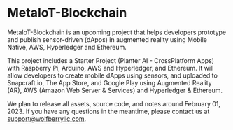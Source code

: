 # MetaIoT-Blockchain

MetaIoT-Blockchain is an upcoming project that helps developers prototype and publish sensor-driven (dApps) in augmented reality using Mobile Native, AWS, Hyperledger and Ethereum.

This project includes a Starter Project (Planter AI - CrossPlatform Apps) with Raspberry Pi, Arduino, AWS and Hyperledger, and Ethereum. It will allow developers to create mobile dApps using sensors, and uploaded to Snapcraft.io, The App Store, and Google Play using Augmented Reality (AR), AWS (Amazon Web Server & Services) and Hyperledger & Ethereum.

We plan to release all assets, source code, and notes around February 01, 2023. If you have any questions in the meantime, please contact us at support@wolfberryllc.com.
